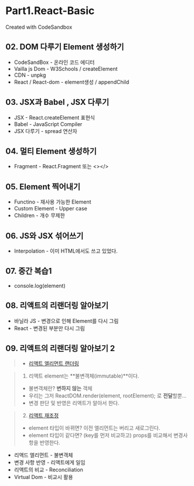 # Part1.React-Basic

Created with CodeSandbox

## 02. DOM 다루기 Element 생성하기

- CodeSandBox - 온라인 코드 에디터
- Vailla js Dom - W3Schools / createElement
- CDN - unpkg
- React / React-dom - element생성 / appendChild

## 03. JSX과 Babel , JSX 다루기

- JSX - React.createElement 표현식
- Babel - JavaScript Compiler
- JSX 다루기 - spread 연산자

## 04. 멀티 Element 생성하기

- Fragment - React.Fragment 또는 <></>

## 05. Element 찍어내기

- Functino - 재사용 가능한 Element
- Custom Element - Upper case
- Children - 개수 무제한

## 06. JS와 JSX 섞어쓰기

- Interpolation - 이미 HTML에서도 쓰고 있었다.

## 07. 중간 복습1

- console.log(element)

## 08. 리액트의 리랜더링 알아보기

- 바닐라 JS - 변경으로 인해 Element를 다시 그림
- React - 변경된 부분만 다시 그림

## 09. 리액트의 리랜더링 알아보기 2

> - [리액트 엘리먼트 랜더링](https://ko.reactjs.org/docs/rendering-elements.html)

> 1. 리액트 element는 **불변객체(immutable)**이다.
>
> - 불변객체란? **변하지 않는** 객체
> - 우리는 그저 ReactDOM.render(element, rootElement); 로 **전달**할뿐...
> - 변경 판단 및 반영은 리액트가 알아서 한다.

> 2. [리액트 재조정](https://ko.reactjs.org/docs/reconciliation.html)
>
> - element 타입이 바뀌면? 이전 엘리먼트는 버리고 새로그린다.
> - element 타입이 같다면? (key를 먼저 비교하고) props를 비교해서 변경사항을 반영한다.

- 리액드 엘리먼트 - 불변객체
- 변경 사항 반영 - 리액트에게 일임
- 리액트의 비교 - Reconciliation
- Virtual Dom - 비교시 활용
